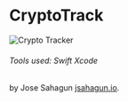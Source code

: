 # CryptoTrack

![Crypto Tracker](/assets/cryptoTrack.gif)

###### Tools used: Swift Xcode

by Jose Sahagun [jsahagun.io](https://jsahagun.io/).